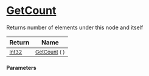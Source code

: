 # [GetCount](./HierarchyElement-100664055.md)

Returns number of elements under this node and itself

| Return | Name | 
| --- | --- | 
| <sub>[Int32](https://docs.microsoft.com/en-us/dotnet/api/System.Int32)</sub>| <sub>[GetCount](./HierarchyElement-100664055.md) (  )</sub>| <br>


#### Parameters
